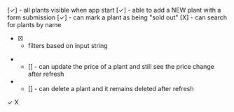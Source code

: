 [✓] - all plants visible when app start
[✓] - able to add a NEW plant with a form submission
[✓] - can mark a plant as being "sold out"
[X] - can search for plants by name
   + [X] - filters based on input string

+ + [] - can update the price of a plant and still see the price change after refresh
+ + [] - can delete a plant and it remains deleted after refresh

✓
X